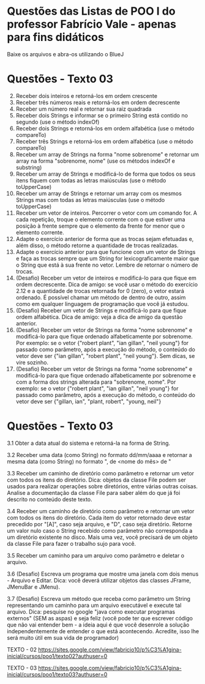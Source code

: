 <h1>Questões das Listas de POO I do professor Fabrício Vale - apenas para fins didáticos</h1>

Baixe os arquivos e abra-os utilizando o BlueJ

# Questões - Texto 03
  2. Receber dois inteiros e retorná-los em ordem crescente
  3. Receber três números reais e retorná-los em ordem decrescente
  4. Receber um número real e retornar sua raiz quadrada
  5. Receber dois Strings e informar se o primeiro String está contido no segundo (use o método indexOf)
  6. Receber dois Strings e retorná-los em ordem alfabética (use o método compareTo)
  7. Receber três Strings e retorná-los em ordem alfabética (use o método compareTo)
  8. Receber um array de Strings na forma "nome sobrenome" e retornar um array na forma "sobrenome, nome" (use os métodos indexOf e substring)
  9. Receber um array de Strings e modificá-lo de forma que todos os seus itens fiquem com todas as letras maiúsculas (use o método toUpperCase)
  10. Receber um array de Strings e retornar um array com os mesmos Strings mas com todas as letras maiúsculas (use o método toUpperCase)
  11. Receber um vetor de inteiros. Percorrer o vetor com um comando for. A cada repetição, troque o elemento corrente com o que estiver uma posição à frente sempre que o elemento da frente for menor que o elemento corrente. 
  12. Adapte o exercício anterior de forma que as trocas sejam efetuadas e, além disso, o método retorne a quantidade de trocas realizadas. 
  13. Adapte o exercício anterior para que funcione com um vetor de Strings e faça as trocas sempre que um String for lexicograficamente maior que o String que está à sua frente no vetor. Lembre de retornar o número de trocas.
  14. (Desafio) Receber um vetor de inteiros e modificá-lo para que fique em ordem decrescente. Dica de amigo: se você usar o método do exercício 2.12 e a quantidade de trocas retornada for 0 (zero), o vetor estará ordenado. É possível chamar um método de dentro de outro, assim como em qualquer linguagem de programação que você já estudou.
  15. (Desafio) Receber um vetor de Strings e modificá-lo para que fique ordem alfabética. Dica de amigo: veja a dica de amigo da questão anterior.
  16. (Desafio) Receber um vetor de Strings na forma "nome sobrenome" e modificá-lo para que fique ordenado alfabeticamente por sobrenome. Por exemplo: se o vetor {"robert plant", "ian gillan", "neil young"} for passado como parâmetro, após a execução do método, o conteúdo do vetor deve ser {"ian gillan", "robert plant",  "neil young"}. Sem dicas, se vire sozinho.
  17. (Desafio) Receber um vetor de Strings na forma "nome sobrenome" e modificá-lo para que fique ordenado alfabeticamente por sobrenome e com a forma dos strings alterada para "sobrenome, nome".  Por exemplo: se o vetor {"robert plant", "ian gillan", "neil young"} for passado como parâmetro, após a execução do método, o conteúdo do vetor deve ser {"gillan, ian", "plant, robert",  "young, neil"}

# Questões - Texto 03
  3.1 Obter a data atual do sistema e retorná-la na forma de String.

  3.2 Receber uma data (como String) no formato dd/mm/aaaa e retornar a mesma data (como String) no formato "<dia da semana>, <dia> de <nome do mês> de <ano>"

  3.3 Receber um caminho de diretório como parâmetro e retornar um vetor com todos os itens do diretório. Dica: objetos da classe File podem ser usados para realizar     operações sobre diretórios, entre várias outras coisas. Analise a documentação da classe File para saber além do que já foi descrito no conteúdo deste texto.

  3.4 Receber um caminho de diretório como parâmetro e retornar um vetor com todos os itens do diretório. Cada item do vetor retornado deve estar precedido por "[A]",   caso seja arquivo, e "D", caso seja diretório. Retorne um valor nulo caso o String recebido como parâmetro não corresponda a um diretório existente no disco. Mais     uma vez, você precisará de um objeto da classe File para fazer o trabalho sujo para você.

  3.5 Receber um caminho para um arquivo como parâmetro e deletar o arquivo. 

  3.6 (Desafio) Escreva um programa que mostre uma janela com dois menus - Arquivo e Editar. Dica: você deverá utilizar objetos das classes JFrame, JMenuBar e JMenu). 

  3.7 (Desafio) Escreva um método que receba como parâmetro um String representando um caminho para um arquivo executável e execute tal arquivo. Dica: pesquise no       google "java como executar programas externos" (SEM as aspas) e seja feliz (você pode ter que escrever código que não vai entender bem - a ideia aqui é que você       desenrole a solução independentemente de entender o que está acontecendo. Acredite, isso lhe será muito útil em sua vida de programador) 
  
  
  TEXTO - 02
  https://sites.google.com/view/fabricio10/p%C3%A1gina-inicial/cursos/poo1/texto02?authuser=0
  
  TEXTO - 03
  https://sites.google.com/view/fabricio10/p%C3%A1gina-inicial/cursos/poo1/texto03?authuser=0

